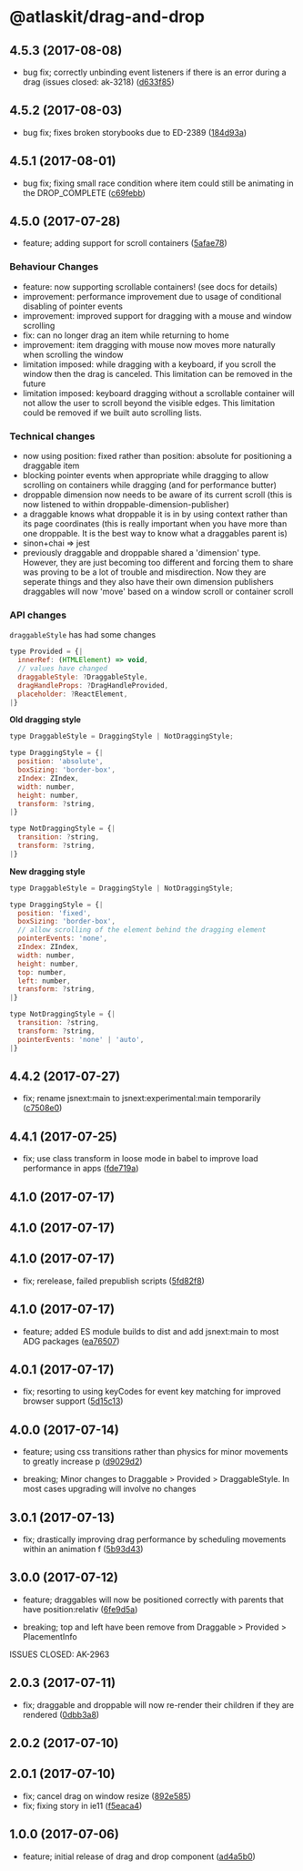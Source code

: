 # @atlaskit/drag-and-drop

## 4.5.3 (2017-08-08)


* bug fix; correctly unbinding event listeners if there is an error during a drag (issues closed: ak-3218) ([d633f85](https://bitbucket.org/atlassian/atlaskit/commits/d633f85))
## 4.5.2 (2017-08-03)

* bug fix; fixes broken storybooks due to ED-2389 ([184d93a](https://bitbucket.org/atlassian/atlaskit/commits/184d93a))

## 4.5.1 (2017-08-01)

* bug fix; fixing small race condition where item could still be animating in the DROP_COMPLETE ([c69febb](https://bitbucket.org/atlassian/atlaskit/commits/c69febb))

## 4.5.0 (2017-07-28)

* feature; adding support for scroll containers ([5afae78](https://bitbucket.org/atlassian/atlaskit/commits/5afae78))

### Behaviour Changes
- feature: now supporting scrollable containers! (see docs for details)
- improvement: performance improvement due to usage of conditional disabling of pointer events
- improvement: improved support for dragging with a mouse and window scrolling
- fix: can no longer drag an item while returning to home
- improvement: item dragging with mouse now moves more naturally when scrolling the window
- limitation imposed: while dragging with a keyboard, if you scroll the window then the drag is canceled. This limitation can be removed in the future
- limitation imposed: keyboard dragging without a scrollable container will not allow the user to scroll beyond the visible edges. This limitation could be removed if we built auto scrolling lists.

### Technical changes
- now using position: fixed rather than position: absolute for positioning a draggable item
- blocking pointer events when appropriate while dragging to allow scrolling on containers while dragging (and for performance butter)
- droppable dimension now needs to be aware of its current scroll (this is now listened to within droppable-dimension-publisher)
- a draggable knows what droppable it is in by using context rather than its page coordinates (this is really important when you have more than one droppable. It is the best way to know what a draggables parent is)
- sinon+chai => jest
- previously draggable and droppable shared a 'dimension' type. However, they are just becoming too different and forcing them to share was proving to be a lot of trouble and misdirection. Now they are seperate things and they also have their own dimension publishers
draggables will now 'move' based on a window scroll or container scroll

### API changes

`draggableStyle` has had some changes

```js
type Provided = {|
  innerRef: (HTMLElement) => void,
  // values have changed
  draggableStyle: ?DraggableStyle,
  dragHandleProps: ?DragHandleProvided,
  placeholder: ?ReactElement,
|}
```

**Old dragging style**

```js
type DraggableStyle = DraggingStyle | NotDraggingStyle;

type DraggingStyle = {|
  position: 'absolute',
  boxSizing: 'border-box',
  zIndex: ZIndex,
  width: number,
  height: number,
  transform: ?string,
|}

type NotDraggingStyle = {|
  transition: ?string,
  transform: ?string,
|}
```

**New dragging style**

```js
type DraggableStyle = DraggingStyle | NotDraggingStyle;

type DraggingStyle = {|
  position: 'fixed',
  boxSizing: 'border-box',
  // allow scrolling of the element behind the dragging element
  pointerEvents: 'none',
  zIndex: ZIndex,
  width: number,
  height: number,
  top: number,
  left: number,
  transform: ?string,
|}

type NotDraggingStyle = {|
  transition: ?string,
  transform: ?string,
  pointerEvents: 'none' | 'auto',
|}
```

## 4.4.2 (2017-07-27)


* fix; rename jsnext:main to jsnext:experimental:main temporarily ([c7508e0](https://bitbucket.org/atlassian/atlaskit/commits/c7508e0))

## 4.4.1 (2017-07-25)


* fix; use class transform in loose mode in babel to improve load performance in apps ([fde719a](https://bitbucket.org/atlassian/atlaskit/commits/fde719a))

## 4.1.0 (2017-07-17)

## 4.1.0 (2017-07-17)

## 4.1.0 (2017-07-17)


* fix; rerelease, failed prepublish scripts ([5fd82f8](https://bitbucket.org/atlassian/atlaskit/commits/5fd82f8))

## 4.1.0 (2017-07-17)


* feature; added ES module builds to dist and add jsnext:main to most ADG packages ([ea76507](https://bitbucket.org/atlassian/atlaskit/commits/ea76507))

## 4.0.1 (2017-07-17)


* fix; resorting to using keyCodes for event key matching for improved browser support ([5d15c13](https://bitbucket.org/atlassian/atlaskit/commits/5d15c13))

## 4.0.0 (2017-07-14)


* feature; using css transitions rather than physics for minor movements to greatly increase p ([d9029d2](https://bitbucket.org/atlassian/atlaskit/commits/d9029d2))


* breaking; Minor changes to Draggable > Provided > DraggableStyle. In most cases upgrading will involve no
changes

## 3.0.1 (2017-07-13)


* fix; drastically improving drag performance by scheduling movements within an animation f ([5b93d43](https://bitbucket.org/atlassian/atlaskit/commits/5b93d43))

## 3.0.0 (2017-07-12)


* feature; draggables will now be positioned correctly with parents that have position:relativ ([6fe9d5a](https://bitbucket.org/atlassian/atlaskit/commits/6fe9d5a))


* breaking; top and left have been remove from Draggable > Provided > PlacementInfo

ISSUES CLOSED: AK-2963

## 2.0.3 (2017-07-11)


* fix; draggable and droppable will now re-render their children if they are rendered ([0dbb3a8](https://bitbucket.org/atlassian/atlaskit/commits/0dbb3a8))

## 2.0.2 (2017-07-10)

## 2.0.1 (2017-07-10)


* fix; cancel drag on window resize ([892e585](https://bitbucket.org/atlassian/atlaskit/commits/892e585))
* fix; fixing story in ie11 ([f5eaca4](https://bitbucket.org/atlassian/atlaskit/commits/f5eaca4))

## 1.0.0 (2017-07-06)


* feature; initial release of drag and drop component ([ad4a5b0](https://bitbucket.org/atlassian/atlaskit/commits/ad4a5b0))
